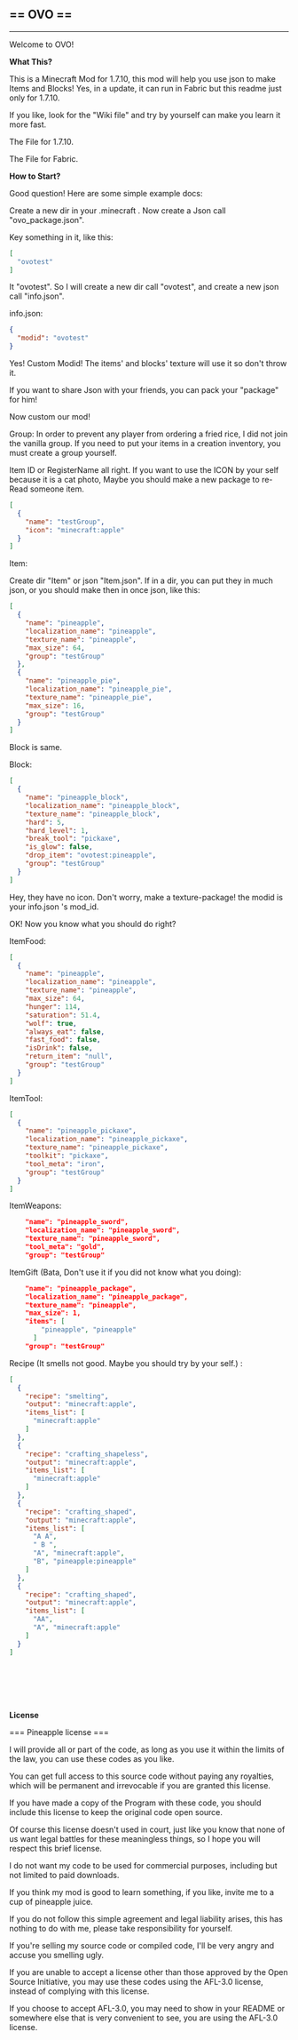 == OVO ==
---
---
Welcome to OVO!

**What This?**

This is a Minecraft Mod for 1.7.10, this mod will help you use json to make Items and Blocks!
Yes, in a update, it can run in Fabric but this readme just only for 1.7.10.

If you like, look for the "Wiki file" and try by yourself can make you learn it more fast.

The File for 1.7.10.

The File for Fabric.

**How to Start?**

Good question! Here are some simple example docs:

Create a new dir in your .minecraft . Now create a Json call "ovo_package.json".

Key something in it, like this:

```Json
[
  "ovotest"
]
```

It "ovotest". So I will create a new dir call "ovotest", and create a new json call "info.json".

info.json:
```JSON
{
  "modid": "ovotest"
}
```

Yes! Custom Modid! The items' and blocks' texture will use it so don't throw it.

If you want to share Json with your friends, you can pack your "package" for him!

Now custom our mod!

Group:
In order to prevent any player from ordering a fried rice, I did not join the vanilla group. If you need to put your items in a creation inventory, you must create a group yourself.

Item ID or RegisterName all right. If you want to use the ICON by your self because it is a cat photo, Maybe you should make a new package to re-Read someone item.

```JSON
[
  {
    "name": "testGroup",
    "icon": "minecraft:apple"
  }
]
```

Item:

Create dir "Item" or json "Item.json". If in a dir, you can put they in much json, or you should make then in once json, like this:
```JSON
[
  {
    "name": "pineapple",
    "localization_name": "pineapple",
    "texture_name": "pineapple",
    "max_size": 64,
    "group": "testGroup"
  },
  {
    "name": "pineapple_pie",
    "localization_name": "pineapple_pie",
    "texture_name": "pineapple_pie",
    "max_size": 16,
    "group": "testGroup"
  }
]
```
Block is same.

Block:
```JSON
[
  {
    "name": "pineapple_block",
    "localization_name": "pineapple_block",
    "texture_name": "pineapple_block",
    "hard": 5,
    "hard_level": 1,
    "break_tool": "pickaxe",
    "is_glow": false,
    "drop_item": "ovotest:pineapple",
    "group": "testGroup"
  }
]
```

Hey, they have no icon. Don't worry, make a texture-package! the modid is your info.json 's mod_id.

OK! Now you know what you should do right?

ItemFood:
```JSON
[
  {
    "name": "pineapple",
    "localization_name": "pineapple",
    "texture_name": "pineapple",
    "max_size": 64,
    "hunger": 114,
    "saturation": 51.4,
    "wolf": true,
    "always_eat": false,
    "fast_food": false,
    "isDrink": false,
    "return_item": "null",
    "group": "testGroup"
  }
]
```

ItemTool:
```JSON
[
  {
    "name": "pineapple_pickaxe",
    "localization_name": "pineapple_pickaxe",
    "texture_name": "pineapple_pickaxe",
    "toolkit": "pickaxe",
    "tool_meta": "iron",
    "group": "testGroup"
  }
]
```

ItemWeapons:
```JSON
    "name": "pineapple_sword",
    "localization_name": "pineapple_sword",
    "texture_name": "pineapple_sword",
    "tool_meta": "gold",
    "group": "testGroup"
```

ItemGift (Bata, Don't use it if you did not know what you doing):
```JSON
    "name": "pineapple_package",
    "localization_name": "pineapple_package",
    "texture_name": "pineapple",
    "max_size": 1,
    "items": [
        "pineapple", "pineapple"
      ]
    "group": "testGroup"
```

Recipe (It smells not good. Maybe you should try by your self.) :
```JSON
[
  {
    "recipe": "smelting",
    "output": "minecraft:apple",
    "items_list": [
      "minecraft:apple"
    ]
  },
  {
    "recipe": "crafting_shapeless",
    "output": "minecraft:apple",
    "items_list": [
      "minecraft:apple"
    ]
  },
  {
    "recipe": "crafting_shaped",
    "output": "minecraft:apple",
    "items_list": [
      "A A",
      " B ",
      "A", "minecraft:apple",
      "B", "pineapple:pineapple"
    ]
  },
  {
    "recipe": "crafting_shaped",
    "output": "minecraft:apple",
    "items_list": [
      "AA",
      "A", "minecraft:apple"
    ]
  }
]
```

<br /> <br />
<br /> <br />

**License**

=== Pineapple license ===

I will provide all or part of the code, as long as you use it within the limits of the law, you can use these codes as you like.

You can get full access to this source code without paying any royalties, which will be permanent and irrevocable if you are granted this license.

If you have made a copy of the Program with these code, you should include this license to keep the original code open source.

Of course this license doesn't used in court, just like you know that none of us want legal battles for these meaningless things, so I hope you will respect this brief license.

I do not want my code to be used for commercial purposes, including but not limited to paid downloads.

If you think my mod is good to learn something, if you like, invite me to a cup of pineapple juice.

If you do not follow this simple agreement and legal liability arises, this has nothing to do with me, please take responsibility for yourself.

If you're selling my source code or compiled code, I'll be very angry and accuse you smelling ugly.


If you are unable to accept a license other than those approved by the Open Source Initiative, you may use these codes using the AFL-3.0 license, instead of complying with this license.

If you choose to accept AFL-3.0, you may need to show in your README or somewhere else that is very convenient to see, you are using the AFL-3.0 license.


